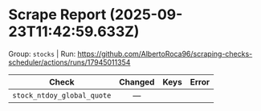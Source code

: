 # Scrape Report (2025-09-23T11:42:59.633Z)

Group: `stocks`  |  Run: https://github.com/AlbertoRoca96/scraping-checks-scheduler/actions/runs/17945011354

| Check | Changed | Keys | Error |
|---|:---:|:--|:--|
| `stock_ntdoy_global_quote` | — |  |  |
